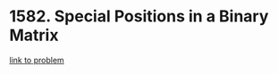 # 1582. Special Positions in a Binary Matrix

[link to problem](https://leetcode.com/problems/special-positions-in-a-binary-matrix/)
